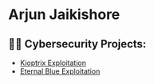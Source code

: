 <h1> Arjun Jaikishore </h1>

<h2>👨‍💻 Cybersecurity Projects:</h2>

  - [Kioptrix Exploitation](https://github.com/arjunjaikishore/KioptrixExploitationLab)
  - [Eternal Blue Exploitation](https://github.com/arjunjaikishore/EternalBlueExploitation)


<!--

Here are some ideas to get you started:

- 🔭 I’m currently working on ...
- 🌱 I’m currently learning ...
- 👯 I’m looking to collaborate on ...
- 🤔 I’m looking for help with ...
- 💬 Ask me about ...
- 📫 How to reach me: ...
- 😄 Pronouns: ...
- ⚡ Fun fact: ...
-->
